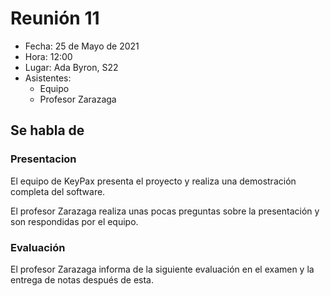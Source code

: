 # Reunión 11
 
- Fecha: 25 de Mayo de 2021
- Hora: 12:00
- Lugar: Ada Byron, S22
- Asistentes:
  - Equipo
  - Profesor Zarazaga
 
## Se habla de

### Presentacion

El equipo de KeyPax presenta el proyecto y realiza una demostración completa del software.

El profesor Zarazaga realiza unas pocas preguntas sobre la presentación y son respondidas por el equipo.

### Evaluación

El profesor Zarazaga informa de la siguiente evaluación en el examen y la entrega de notas después de esta.
